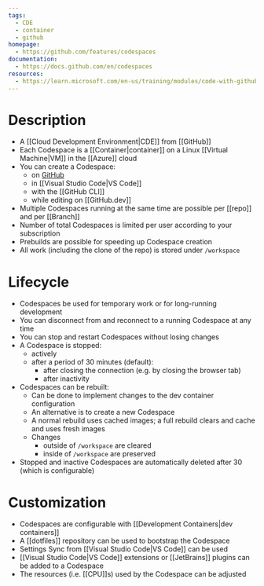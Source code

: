 ```yaml
---
tags:
  - CDE
  - container
  - github
homepage:
  - https://github.com/features/codespaces
documentation:
  - https://docs.github.com/en/codespaces
resources:
  - https://learn.microsoft.com/en-us/training/modules/code-with-github-codespaces/
---
```

# Description
- A [[Cloud Development Environment|CDE]] from [[GitHub]]
- Each Codespace is a [[Container|container]] on a Linux [[Virtual Machine|VM]] in the [[Azure]] cloud
- You can create a Codespace:
	- on [GitHub](github.com)
	- in [[Visual Studio Code|VS Code]]
	- with the [[GitHub CLI]]
	- while editing on [[GitHub.dev]]
- Multiple Codespaces running at the same time are possible per [[repo]] and per [[Branch]]
- Number of total Codespaces is limited per user according to your subscription
- Prebuilds are possible for speeding up Codespace creation
- All work (including the clone of the repo) is stored under `/workspace`
# Lifecycle
- Codespaces be used for temporary work or for long-running development
- You can disconnect from and reconnect to a running Codespace at any time
- You can stop and restart Codespaces without losing changes
- A Codespace is stopped:
	- actively
	- after a period of 30 minutes (default):
		- after closing the connection (e.g. by closing the browser tab)
		- after inactivity
- Codespaces can be rebuilt:
	- Can be done to implement changes to the dev container configuration
	- An alternative is to create a new Codespace
	- A normal rebuild uses cached images; a full rebuild clears and cache and uses fresh images
	- Changes
		- outside of `/workspace` are cleared
		- inside of `/workspace` are preserved
- Stopped and inactive Codespaces are automatically deleted after 30 (which is configurable)
# Customization
- Codespaces are configurable with [[Development Containers|dev containers]]
- A [[dotfiles]] repository can be used to bootstrap the Codespace
- Settings Sync from [[Visual Studio Code|VS Code]] can be used
- [[Visual Studio Code|VS Code]] extensions or [[JetBrains]] plugins can be added to a Codespace
- The resources (i.e. [[CPU]]s) used by the Codespace can be adjusted
